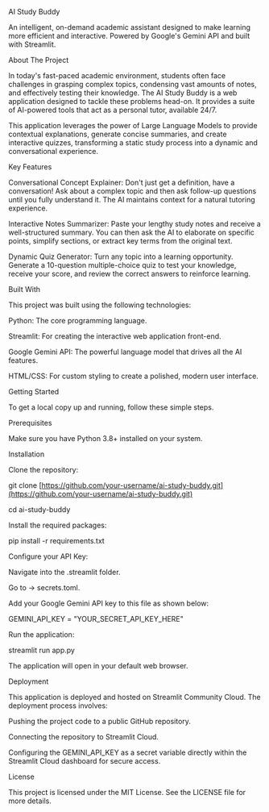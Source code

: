 AI Study Buddy

An intelligent, on-demand academic assistant designed to make learning more efficient and interactive. Powered by Google's Gemini API and built with Streamlit.

About The Project
 
In today's fast-paced academic environment, students often face challenges in grasping complex topics, condensing vast amounts of notes, and effectively testing their knowledge. The AI Study Buddy is a web application designed to tackle these problems head-on. It provides a suite of AI-powered tools that act as a personal tutor, available 24/7.

This application leverages the power of Large Language Models to provide contextual explanations, generate concise summaries, and create interactive quizzes, transforming a static study process into a dynamic and conversational experience.

 Key Features
 
 Conversational Concept Explainer: Don't just get a definition, have a conversation! Ask about a complex topic and then ask follow-up questions until you fully understand it. The AI maintains context for a natural tutoring experience.

 Interactive Notes Summarizer: Paste your lengthy study notes and receive a well-structured summary. You can then ask the AI to elaborate on specific points, simplify sections, or extract key terms from the original text.

 Dynamic Quiz Generator: Turn any topic into a learning opportunity. Generate a 10-question multiple-choice quiz to test your knowledge, receive your score, and review the correct answers to reinforce learning.

Built With
 
This project was built using the following technologies:

Python: The core programming language.

Streamlit: For creating the interactive web application front-end.

Google Gemini API: The powerful language model that drives all the AI features.

HTML/CSS: For custom styling to create a polished, modern user interface.


Getting Started

To get a local copy up and running, follow these simple steps.

Prerequisites

Make sure you have Python 3.8+ installed on your system.

Installation

Clone the repository:

git clone [https://github.com/your-username/ai-study-buddy.git](https://github.com/your-username/ai-study-buddy.git)

cd ai-study-buddy

Install the required packages:

pip install -r requirements.txt

Configure your API Key:

Navigate into the .streamlit folder.

Go to -> secrets.toml.

Add your Google Gemini API key to this file as shown below:

GEMINI_API_KEY = "YOUR_SECRET_API_KEY_HERE"



Run the application:

streamlit run app.py

The application will open in your default web browser.

Deployment

This application is deployed and hosted on Streamlit Community Cloud. The deployment process involves:

Pushing the project code to a public GitHub repository.

Connecting the repository to Streamlit Cloud.

Configuring the GEMINI_API_KEY as a secret variable directly within the Streamlit Cloud dashboard for secure access.

License

This project is licensed under the MIT License. See the LICENSE file for more details.
